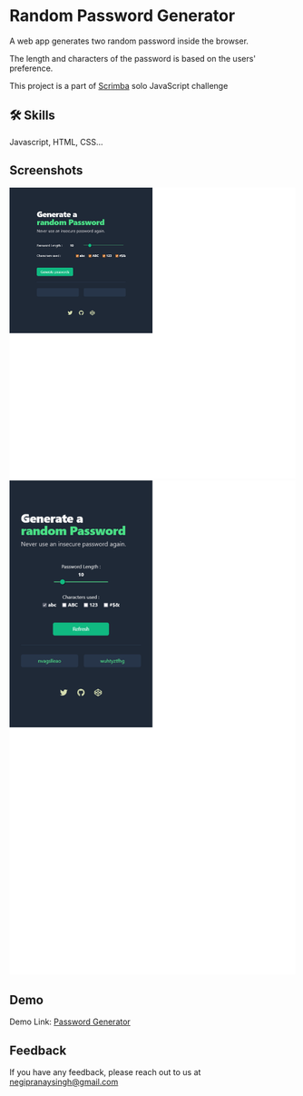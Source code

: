 
# Random Password Generator

A web app generates two random password inside the browser.

The length and characters of the password is based on the users' preference.

This project is a part of [Scrimba](https://scrimba.com/learn/learnjavascript) solo JavaScript challenge

## 🛠 Skills
Javascript, HTML, CSS...


## Screenshots

![App Screenshot](screenshot/screenshot1.png)
![App Screenshot](screenshot/screenshot2.png)


## Demo

Demo Link: [Password Generator](https://thepran.github.io/password-generator/)


## Feedback

If you have any feedback, please reach out to us at negipranaysingh@gmail.com


